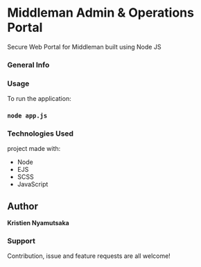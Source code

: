 # Middleman Admin & Operations Portal
Secure Web Portal for Middleman built using Node JS

### General Info


### Usage

To run the application:
### ```node app.js```

### Technologies Used
project made with: 
* Node
* EJS
* SCSS
* JavaScript


## Author
**Kristien Nyamutsaka**

### Support
Contribution, issue and feature requests are all welcome!

